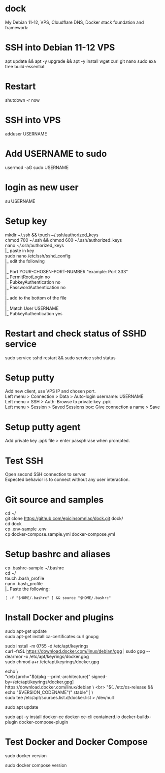 # dock
My Debian 11-12, VPS, Cloudflare DNS, Docker stack foundation and framework:

# SSH into Debian 11-12 VPS

apt update && apt -y upgrade && apt -y install wget curl git nano sudo exa tree build-essential

# Restart

shutdown -r now

# SSH into VPS

adduser USERNAME

# Add USERNAME to sudo

usermod -aG sudo USERNAME

# login as new user

su USERNAME

# Setup key

mkdir ~/.ssh && touch ~/.ssh/authorized_keys <br>
chmod 700 ~/.ssh && chmod 600 ~/.ssh/authorized_keys <br>
nano ~/.ssh/authorized_keys <br>
 |_ paste in key <br>
sudo nano /etc/ssh/sshd_config <br>
 |_ edit the following <br>
 | <br>
 |_ Port YOUR-CHOSEN-PORT-NUMBER "example: Port 333" <br>
 |_ PermitRootLogin no <br>
 |_ PubkeyAuthentication no <br>
 |_ PasswordAuthentication no <br>
 | <br>
 |_ add to the bottom of the file <br>
 | <br>
 |_ Match User USERNAME <br>
 |_ PubkeyAuthentication yes <br>
 
# Restart and check status of SSHD service

sudo service sshd restart && sudo service sshd status

# Setup putty

Add new client, use VPS IP and chosen port. <br>
Left menu > Connection > Data > Auto-login username: USERNAME <br>
Left menu > SSH > Auth: Browse to private key .ppk <br>
Left menu > Session > Saved Sessions box: Give connection a name > Save <br>

# Setup putty agent

Add private key .ppk file > enter passphrase when prompted.

# Test SSH

Open second SSH connection to server. <br>
Expected behavior is to connect without any user interaction.

# Git source and samples

cd ~/<br>
git clone https://github.com/epicinsomniac/dock.git dock/<br>
cd dock<br>
cp .env-sample .env<br>
cp docker-compose.sample.yml docker-compose.yml<br>

# Setup bashrc and aliases

cp .bashrc-sample ~/.bashrc<br>
cd ~/<br>
touch .bash_profile<br>
nano .bash_profile<br>
 |_ Paste the following:<br>

``` [ -f "$HOME/.bashrc" ] && source "$HOME/.bashrc" ```<br>

# Install Docker and plugins

sudo apt-get update <br>
sudo apt-get install ca-certificates curl gnupg <br>

sudo install -m 0755 -d /etc/apt/keyrings <br>
curl -fsSL https://download.docker.com/linux/debian/gpg | sudo gpg --dearmor -o /etc/apt/keyrings/docker.gpg <br>
sudo chmod a+r /etc/apt/keyrings/docker.gpg <br>

echo \ <br>
  "deb [arch="$(dpkg --print-architecture)" signed-by=/etc/apt/keyrings/docker.gpg] https://download.docker.com/linux/debian \ <br>
  "$(. /etc/os-release && echo "$VERSION_CODENAME")" stable" | \ <br>
  sudo tee /etc/apt/sources.list.d/docker.list > /dev/null <br>
  
sudo apt update

sudo apt -y install docker-ce docker-ce-cli containerd.io docker-buildx-plugin docker-compose-plugin

# Test Docker and Docker Compose

sudo docker version

sudo docker compose version


